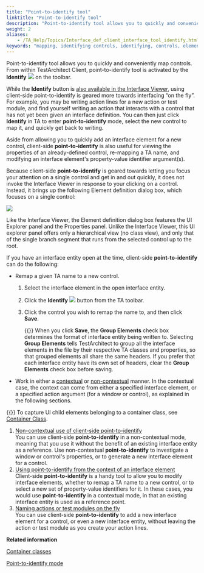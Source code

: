 ```yaml
--- 
title: "Point-to-identify tool"
linktitle: "Point-to-identify tool"
description: "Point-to-identify tool allows you to quickly and conveniently map controls. From within TestArchitect Client, point-to-identify tool is activated by the Identify on the toolbar."
weight: 2
aliases: 
    - /TA_Help/Topics/Interface_def_client_interface_tool_identify.html
keywords: "mapping, identifying controls, identifying, controls, elements, interfaces, entities, Interface Viewer, Identify, Interface Viewer, Highlight"
---
```


Point-to-identify tool allows you to quickly and conveniently map controls. From within TestArchitect Client, point-to-identify tool is activated by the **Identify** ![](/images/TA_Help/Images/btn_Identify.png) on the toolbar.

While the **Identify** button is [also available in the Interface Viewer](/user-guide/interface-definitions/the-interface-viewer/identifying-interface-elements-and-controls/point-to-identify-mode), using client-side point-to-identify is geared more towards interfacing “on the fly”. For example, you may be writing action lines for a new action or test module, and find yourself writing an action that interacts with a control that has not yet been given an interface definition. You can then just click **Identify** in TA to enter **point-to-identify** mode, select the new control to map it, and quickly get back to writing.

Aside from allowing you to quickly add an interface element for a new control, client-side **point-to-identify** is also useful for viewing the properties of an already-defined control, re-mapping a TA name, and modifying an interface element's property-value identifier argument\(s\).

Because client-side **point-to-identify** is geared towards letting you focus your attention on a single control and get in and out quickly, it does not invoke the Interface Viewer in response to your clicking on a control. Instead, it brings up the following Element definition dialog box, which focuses on a single control:

![](/images/TA_Help/Images/ug_interface_definition37.png)

Like the Interface Viewer, the Element definition dialog box features the UI Explorer panel and the Properties panel. Unlike the Interface Viewer, this UI explorer panel offers only a hierarchical view \(no class view\), and only that of the single branch segment that runs from the selected control up to the root.

If you have an interface entity open at the time, client-side **point-to-identify** can do the following:

-   Remap a given TA name to a new control.
    1.  Select the interface element in the open interface entity.
    2.  Click the **Identify** ![](/images/TA_Help/Images/btn_Identify.png) button from the TA toolbar.
    3.  Click the control you wish to remap the name to, and then click **Save**.

        {{<tip>}} When you click **Save**, the **Group Elements** check box determines the format of interface entity being written to. Selecting **Group Elements** tells TestArchitect to group all the interface elements in the file by their respective TA classes and properties, so that grouped elements all share the same headers. If you prefer that each interface entity have its own set of headers, clear the **Group Elements** check box before saving.

-   Work in either a [contextual](/user-guide/interface-definitions/interface-capturing-commands/point-to-identify-tool/using-point-to-identify-from-the-context-of-an-interface-element) or [non-contextual](/user-guide/interface-definitions/interface-capturing-commands/point-to-identify-tool/non-contextual-use-of-client-side-point-to-identify) manner. In the contextual case, the context can come from either a specified interface element, or a specified action argument \(for a window or control\), as explained in the following sections.

{{<tip>}} To capture UI child elements belonging to a container class, see [Container Class](/user-guide/interface-definitions/container-classes/).

1.  [Non-contextual use of client-side point-to-identify](/user-guide/interface-definitions/interface-capturing-commands/point-to-identify-tool/non-contextual-use-of-client-side-point-to-identify)  
You can use client-side **point-to-identify** in a non-contextual mode, meaning that you use it without the benefit of an existing interface entity as a reference. Use non-contextual **point-to-identify** to investigate a window or control's properties, or to generate a new interface element for a control.
2.  [Using point-to-identify from the context of an interface element](/user-guide/interface-definitions/interface-capturing-commands/point-to-identify-tool/using-point-to-identify-from-the-context-of-an-interface-element)  
Client-side **point-to-identify** is a handy tool to allow you to modify interface elements, whether to remap a TA name to a new control, or to select a new set of property-value identifiers for it. In these cases, you would use **point-to-identify** in a contextual mode, in that an existing interface entity is used as a reference point.
3.  [Naming actions or test modules on the fly](/user-guide/interface-definitions/interface-capturing-commands/point-to-identify-tool/naming-actions-or-test-modules-on-the-fly)  
You can use client-side **point-to-identify** to add a new interface element for a control, or even a new interface entity, without leaving the action or test module as you create your action lines.




**Related information**  


[Container classes](/user-guide/interface-definitions/container-classes/)

[Point-to-identify mode](/user-guide/interface-definitions/the-interface-viewer/identifying-interface-elements-and-controls/point-to-identify-mode)


